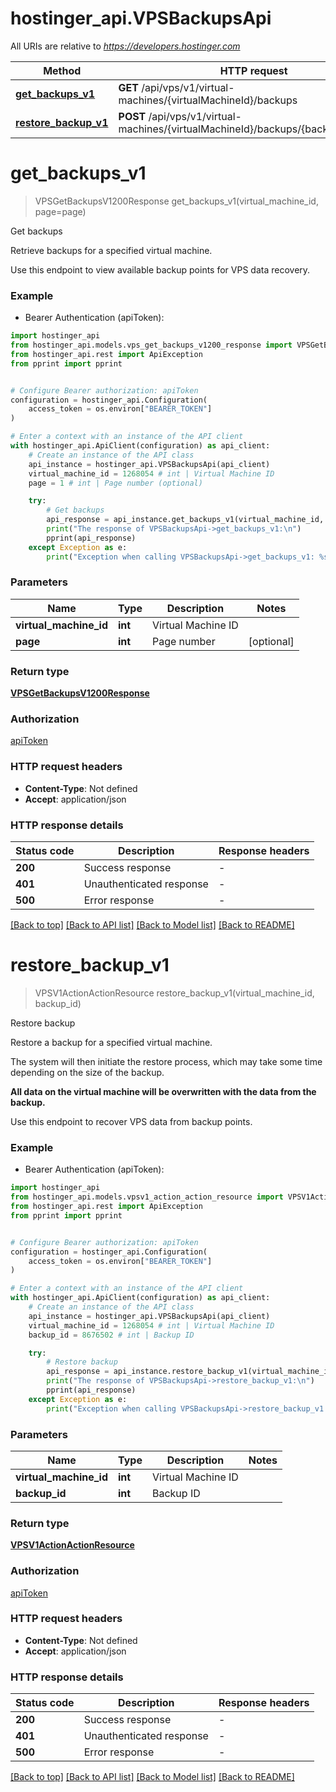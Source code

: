 # hostinger_api.VPSBackupsApi

All URIs are relative to *https://developers.hostinger.com*

Method | HTTP request | Description
------------- | ------------- | -------------
[**get_backups_v1**](VPSBackupsApi.md#get_backups_v1) | **GET** /api/vps/v1/virtual-machines/{virtualMachineId}/backups | Get backups
[**restore_backup_v1**](VPSBackupsApi.md#restore_backup_v1) | **POST** /api/vps/v1/virtual-machines/{virtualMachineId}/backups/{backupId}/restore | Restore backup


# **get_backups_v1**
> VPSGetBackupsV1200Response get_backups_v1(virtual_machine_id, page=page)

Get backups

Retrieve backups for a specified virtual machine.

Use this endpoint to view available backup points for VPS data recovery.

### Example

* Bearer Authentication (apiToken):

```python
import hostinger_api
from hostinger_api.models.vps_get_backups_v1200_response import VPSGetBackupsV1200Response
from hostinger_api.rest import ApiException
from pprint import pprint


# Configure Bearer authorization: apiToken
configuration = hostinger_api.Configuration(
    access_token = os.environ["BEARER_TOKEN"]
)

# Enter a context with an instance of the API client
with hostinger_api.ApiClient(configuration) as api_client:
    # Create an instance of the API class
    api_instance = hostinger_api.VPSBackupsApi(api_client)
    virtual_machine_id = 1268054 # int | Virtual Machine ID
    page = 1 # int | Page number (optional)

    try:
        # Get backups
        api_response = api_instance.get_backups_v1(virtual_machine_id, page=page)
        print("The response of VPSBackupsApi->get_backups_v1:\n")
        pprint(api_response)
    except Exception as e:
        print("Exception when calling VPSBackupsApi->get_backups_v1: %s\n" % e)
```



### Parameters


Name | Type | Description  | Notes
------------- | ------------- | ------------- | -------------
 **virtual_machine_id** | **int**| Virtual Machine ID | 
 **page** | **int**| Page number | [optional] 

### Return type

[**VPSGetBackupsV1200Response**](VPSGetBackupsV1200Response.md)

### Authorization

[apiToken](../README.md#apiToken)

### HTTP request headers

 - **Content-Type**: Not defined
 - **Accept**: application/json

### HTTP response details

| Status code | Description | Response headers |
|-------------|-------------|------------------|
**200** | Success response |  -  |
**401** | Unauthenticated response |  -  |
**500** | Error response |  -  |

[[Back to top]](#) [[Back to API list]](../README.md#documentation-for-api-endpoints) [[Back to Model list]](../README.md#documentation-for-models) [[Back to README]](../README.md)

# **restore_backup_v1**
> VPSV1ActionActionResource restore_backup_v1(virtual_machine_id, backup_id)

Restore backup

Restore a backup for a specified virtual machine.

The system will then initiate the restore process, which may take some time depending on the size of the backup.

**All data on the virtual machine will be overwritten with the data from the backup.**

Use this endpoint to recover VPS data from backup points.

### Example

* Bearer Authentication (apiToken):

```python
import hostinger_api
from hostinger_api.models.vpsv1_action_action_resource import VPSV1ActionActionResource
from hostinger_api.rest import ApiException
from pprint import pprint


# Configure Bearer authorization: apiToken
configuration = hostinger_api.Configuration(
    access_token = os.environ["BEARER_TOKEN"]
)

# Enter a context with an instance of the API client
with hostinger_api.ApiClient(configuration) as api_client:
    # Create an instance of the API class
    api_instance = hostinger_api.VPSBackupsApi(api_client)
    virtual_machine_id = 1268054 # int | Virtual Machine ID
    backup_id = 8676502 # int | Backup ID

    try:
        # Restore backup
        api_response = api_instance.restore_backup_v1(virtual_machine_id, backup_id)
        print("The response of VPSBackupsApi->restore_backup_v1:\n")
        pprint(api_response)
    except Exception as e:
        print("Exception when calling VPSBackupsApi->restore_backup_v1: %s\n" % e)
```



### Parameters


Name | Type | Description  | Notes
------------- | ------------- | ------------- | -------------
 **virtual_machine_id** | **int**| Virtual Machine ID | 
 **backup_id** | **int**| Backup ID | 

### Return type

[**VPSV1ActionActionResource**](VPSV1ActionActionResource.md)

### Authorization

[apiToken](../README.md#apiToken)

### HTTP request headers

 - **Content-Type**: Not defined
 - **Accept**: application/json

### HTTP response details

| Status code | Description | Response headers |
|-------------|-------------|------------------|
**200** | Success response |  -  |
**401** | Unauthenticated response |  -  |
**500** | Error response |  -  |

[[Back to top]](#) [[Back to API list]](../README.md#documentation-for-api-endpoints) [[Back to Model list]](../README.md#documentation-for-models) [[Back to README]](../README.md)

